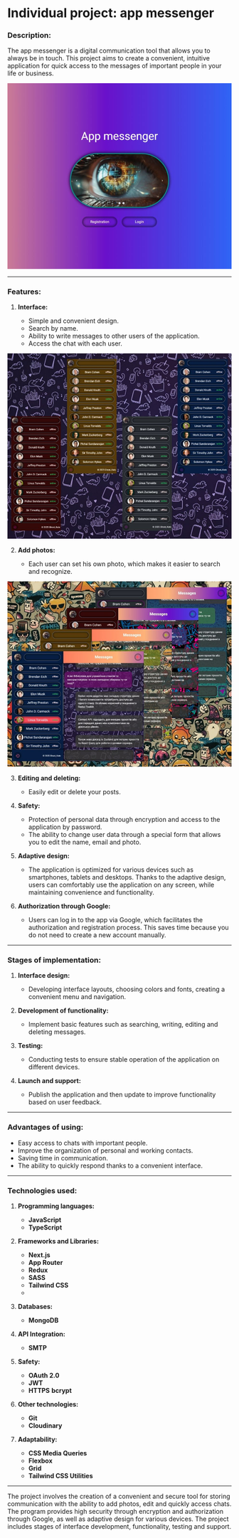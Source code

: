 # Individual project: app messenger

### Description:

The app messenger is a digital communication tool that allows you to always be in touch. This project aims to create a convenient, intuitive application for quick access to the messages of important people in your life or business.

![Home](/public/readme/home.jpg)

---

### Features:

1. **Interface:**

   - Simple and convenient design.
   - Search by name.
   - Ability to write messages to other users of the application.
   - Access the chat with each user.

![Sidebar](/public/readme/sidebar.jpg)

2. **Add photos:**

   - Each user can set his own photo, which makes it easier to search and recognize.

![Message](/public/readme/message.jpg)

3. **Editing and deleting:**

   - Easily edit or delete your posts.

4. **Safety:**

   - Protection of personal data through encryption and access to the application by password.
   - The ability to change user data through a special form that allows you to edit the name, email and photo.

5. **Adaptive design:**

   - The application is optimized for various devices such as smartphones, tablets and desktops. Thanks to the adaptive design, users can comfortably use the application on any screen, while maintaining convenience and functionality.

6. **Authorization through Google:**

   - Users can log in to the app via Google, which facilitates the authorization and registration process. This saves time because you do not need to create a new account manually.

---

### Stages of implementation:

1. **Interface design:**

   - Developing interface layouts, choosing colors and fonts, creating a convenient menu and navigation.

2. **Development of functionality:**

   - Implement basic features such as searching, writing, editing and deleting messages.

3. **Testing:**

   - Conducting tests to ensure stable operation of the application on different devices.

4. **Launch and support:**

   - Publish the application and then update to improve functionality based on user feedback.

---

### Advantages of using:

- Easy access to chats with important people.
- Improve the organization of personal and working contacts.
- Saving time in communication.
- The ability to quickly respond thanks to a convenient interface.

---

### Technologies used:

1. **Programming languages:**

   - **JavaScript**
   - **TypeScript**  

2. **Frameworks and Libraries:**
   - **Next.js**
   - **App Router**
   - **Redux**
   - **SASS**
   - **Tailwind CSS**
   -
3. **Databases:**

   - **MongoDB**

4. **API Integration:**

   - **SMTP**

5. **Safety:**

   - **OAuth 2.0**
   - **JWT**
   - **HTTPS**
     **bcrypt**

6. **Other technologies:**

   - **Git**
   - **Cloudinary**

7. **Adaptability:**
   - **CSS Media Queries**
   - **Flexbox**
   - **Grid**
   - **Tailwind CSS Utilities**

---

The project involves the creation of a convenient and secure tool for storing communication with the ability to add photos, edit and quickly access chats. The program provides high security through encryption and authorization through Google, as well as adaptive design for various devices. The project includes stages of interface development, functionality, testing and support.
